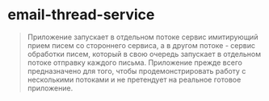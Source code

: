 # email-thread-service

> Приложение запускает в отдельном потоке сервис имитирующий 
прием писем со стороннего сервиса, а в другом потоке - сервис обработки писем, который в свою
очередь запускает в отдельном потоке отправку каждого письма. Приложение прежде всего
предназначено для того, чтобы продемонстрировать работу с несколькими потоками и не претендует 
на реальное готовое приложение.
